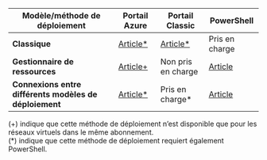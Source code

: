 | **Modèle/méthode de déploiement** | **Portail Azure** | **Portail Classic** | **PowerShell** |
| --- | --- | --- | --- |
| **Classique** |[Article*](../articles/vpn-gateway/vpn-gateway-howto-vnet-vnet-portal-classic.md)|[Article*](../articles/vpn-gateway/virtual-networks-configure-vnet-to-vnet-connection.md) |Pris en charge |
| **Gestionnaire de ressources** |[Article+](../articles/vpn-gateway/vpn-gateway-howto-vnet-vnet-resource-manager-portal.md) |Non pris en charge |[Article](../articles/vpn-gateway/vpn-gateway-vnet-vnet-rm-ps.md) |
| **Connexions entre différents modèles de déploiement** |[Article*](../articles/vpn-gateway/vpn-gateway-connect-different-deployment-models-portal.md) |Pris en charge* |[Article](../articles/vpn-gateway/vpn-gateway-connect-different-deployment-models-powershell.md) |

(+) indique que cette méthode de déploiement n’est disponible que pour les réseaux virtuels dans le même abonnement.<br>
(*) indique que cette méthode de déploiement requiert également PowerShell.


